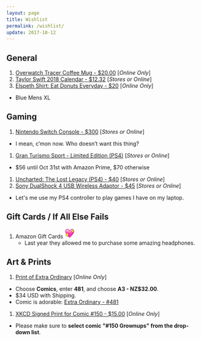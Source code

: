 ```yaml
---
layout: page
title: Wishlist
permalink: /wishlist/
update: 2017-10-12
---
```


## General

1. [Overwatch Tracer Coffee Mug - $20.00][tracer-mug] [_Online Only_]
1. [Taylor Swift 2018 Calendar - $12.32][tswift-calendar] [_Stores or Online_]
1. [Elspeth Shirt: Eat Donuts Everyday - $20][elspeth-shirt] [_Online Only_]
  - Blue Mens XL

## Gaming

1. [Nintendo Switch Console - $300][switch] [_Stores or Online_]
  - I mean, c’mon now. Who doesn’t want this thing?
1. [Gran Turismo Sport - Limited Edition (PS4)][gt-sport] [_Stores or Online_]
  - $56 until Oct 31st with Amazon Prime, $70 otherwise
1. [Uncharted: The Lost Legacy (PS4) - $40][lost-legacy] [_Stores or Online_]
1. [Sony DualShock 4 USB Wireless Adaptor - $45][ds4-adapter] [_Stores or Online_]
  - Let's me use my PS4 controller to play games I have on my laptop.

## Gift Cards / If All Else Fails

1. Amazon Gift Cards <img src="/assets/images/site-heart.webp" height="26" width="26" />	
   - Last year they allowed me to purchase some amazing headphones.

## Art & Prints

1. [Print of Extra Ordinary][print-order] [_Online Only_]
  - Choose **Comics**, enter **481**, and choose **A3 - NZ$32.00**.
  - $34 USD with Shipping.
  - Comic is adorable: [Extra Ordinary - #481][comic-481]
1. [XKCD Signed Print for Comic #150 - $15.00][xkcd-print] [_Online Only_]
  - Please make sure to **select comic "#150 Grownups" from the drop-down list**.

[print-order]: http://exocomics.com/store/prints
[comic-481]: http://exocomics.com/481
[tracer-mug]: https://gear.blizzard.com/us/overwatch-tracer-mug
[xkcd-print]: https://store.xkcd.com/products/signed-prints
[tswift-calendar]: https://www.amazon.com/Monthly-Calendar-Songwriter-Celebrity-Multilingual/dp/1465091335
[snes-classic]: https://www.nintendo.com/super-nes-classic
[nes-classic]: https://www.nintendo.com/nes-classic
[elspeth-shirt]: https://www.amazon.com/dp/B076CQM6C7/
[gt-sport]: https://www.amazon.com/Gran-Turismo-Sport-Limited-PlayStation-4/dp/B01FWLGWHQ
[lost-legacy]: https://www.amazon.com/gp/product/B06ZYW7ZHB/
[ds4-adapter]: https://www.amazon.com/gp/product/B01KWLKKQU
[switch]: https://www.bestbuy.com//site/nintendo-switch-32gb-console-neon-red-neon-blue-joy-con/5670100.p?skuId=5670100
